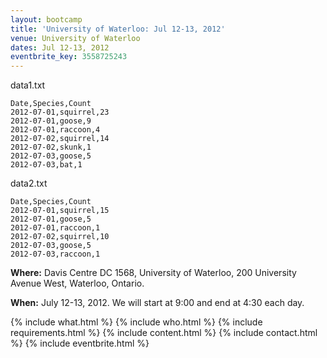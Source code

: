 ```yaml
---
layout: bootcamp
title: 'University of Waterloo: Jul 12-13, 2012'
venue: University of Waterloo
dates: Jul 12-13, 2012
eventbrite_key: 3558725243
---
```

data1.txt


    Date,Species,Count
    2012-07-01,squirrel,23
    2012-07-01,goose,9
    2012-07-01,raccoon,4
    2012-07-02,squirrel,14
    2012-07-02,skunk,1
    2012-07-03,goose,5
    2012-07-03,bat,1

data2.txt


    Date,Species,Count
    2012-07-01,squirrel,15
    2012-07-01,goose,5
    2012-07-01,raccoon,1
    2012-07-02,squirrel,10
    2012-07-03,goose,5
    2012-07-03,raccoon,1

**Where:** Davis Centre DC 1568, University of Waterloo, 200 University Avenue West, Waterloo, Ontario.

**When:** July 12-13, 2012. We will start at 9:00 and end at 4:30 each day.

{% include what.html %}
{% include who.html %}
{% include requirements.html %}
{% include content.html %}
{% include contact.html %}
{% include eventbrite.html %}

